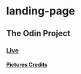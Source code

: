 # landing-page
## The Odin Project
### [Live](https://artanmerko.github.io/landing-page/)
#### [Pictures Credits](https://fcbayern.com/en)
